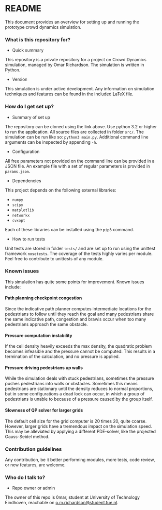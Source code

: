 # README #

This document provides an overview for setting up and running the prototype crowd dynamics simulation.

### What is this repository for? ###

* Quick summary

This repository is a private repository for a project on Crowd Dynamics simulation, managed by Omar Richardson.
The simulation is written in Python.

* Version

This simulation is under active development. 
Any information on simulation techniques and features can be found in the included LaTeX file.

### How do I get set up? ###

* Summary of set up

The repository can be cloned using the link above. Use python 3.2 or higher to run the application.
All source files are collected in folder `src/`.
The simulation can be run like so: `python3 main.py`. 
Additional command line arguments can be inspected by appending `-h`.

* Configuration

All free parameters not provided on the command line can be provided in a JSON file. 
An example file with a set of regular parameters is provided in `params.json`.

* Dependencies

This project depends on the following external libraries:

- `numpy`
- `scipy`
- `matplotlib`
- `networkx`
- `cvxopt`

Each of these libraries can be installed using the `pip3` command.

* How to run tests

Unit tests are stored in folder `tests/` and are set up to run using the unittest framework `nosetests`. 
The coverage of the tests highly varies per module. Feel free to contribute to unittests of any module.

### Known issues ###

This simulation has quite some points for improvement. Known issues include:
#### Path planning checkpoint congestion ####

Since the indicative path planner computes intermediate locations for the pedestrians to follow until they reach the goal
 and many pedestrians share the same indicative path, congestion and brawls occur when too many pedestrians approach the same obstacle.
  
#### Pressure computation instability ####

 If the cell density heavily exceeds the max density, the quadratic problem becomes infeasible and the pressure cannot be computed.
  This results in a termination of the calculation, and no pressure is applied.
  
#### Pressure driving pedestrians up walls ####

 While the simulation deals with stuck pedestrians, sometimes the pressure pushes pedestrians into walls or obstacles.
  Sometimes this means pedestrians are stationary until the density reduces to normal proportions, but in some configurations a 
  dead lock can occur, in which a group of pedestrians is unable to because of a pressure caused by the group itself.
#### Slowness of QP solver for larger grids ####

The default cell size for the grid computer is 20 times 20, quite coarse. However, larger grids have a tremendous impact on the 
simulation speed. This may be alleviated by applying a different PDE-solver, like the projected Gauss-Seidel method. 

### Contribution guidelines ###

Any contribution, be it better performing modules, more tests, code review, or new features, are welcome.

### Who do I talk to? ###

* Repo owner or admin

The owner of this repo is 0mar, student at University of Technology Eindhoven,
 reachable on o.m.richardson@student.tue.nl.
